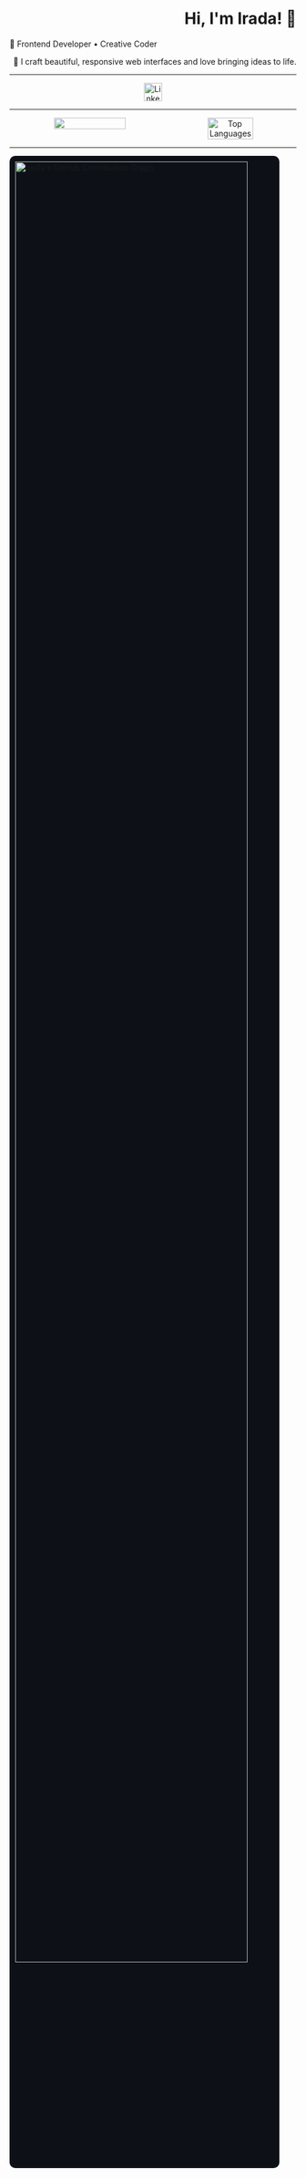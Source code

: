 <h1 align="right">Hi, I'm Irada! 👋</h1>

<p>🧠 Frontend Developer • Creative Coder  </p>
<p align="right">🎨 I craft beautiful, responsive web interfaces and love bringing ideas to life.</p>

---

<div align="center">
  
<a href="https://www.linkedin.com/in/your-link" target="_blank">
    <img src="https://img.icons8.com/ios-filled/50/ffffff/linkedin.png" width="32" alt="LinkedIn Icon"/>
</a>

</div>

--- 
<div align="center" style="display: flex; justify-content: center; flex-wrap: wrap; gap: 20px;">

  <!-- GitHub Stats -->
  <img src="https://github-readme-stats.vercel.app/api?username=Ira4a&show_icons=true&theme=dark" width="50%" />
  
  <!-- Most Used Languages -->
  <img src="https://github-readme-stats.vercel.app/api/top-langs/?username=Ira4a&layout=compact&theme=dark" alt="Top Languages" width="40%" />

</div>

--- 

<div>
  
<img src="https://ghchart.rshah.org/151515/Ira4a" alt="Ira4a's GitHub Contribution Graph" width="90%" style="background-color: #0d1117; border-radius: 10px; padding: 10px;" />
  
</div>

